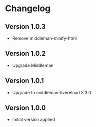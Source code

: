 # Changelog

## Version 1.0.3

- Remove middleman-minify-html

## Version 1.0.2

- Upgrade Middleman

## Version 1.0.1

- Upgrade to middleman-livereload 3.3.0

## Version 1.0.0

- Initial version applied

